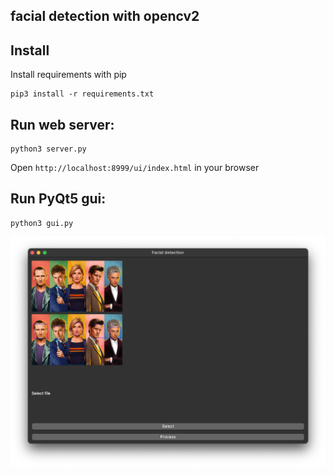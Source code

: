 facial detection with opencv2
------------

Install
------

Install requirements with pip

```
pip3 install -r requirements.txt
```

Run web server:
--------------
```
python3 server.py
```

Open `http://localhost:8999/ui/index.html` in your browser

Run PyQt5 gui:
-------------

```
python3 gui.py
```

![screenshot pyqt5](files/screen1.png)


